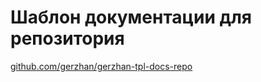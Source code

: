 # Шаблон документации для репозитория

[github.com/gerzhan/gerzhan-tpl-docs-repo](https://github.com/gerzhan/gerzhan-tpl-docs-repo)
